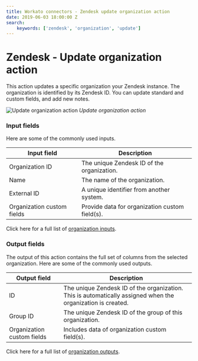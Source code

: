 ```yaml
---
title: Workato connectors - Zendesk update organization action
date: 2019-06-03 18:00:00 Z
search:
    keywords: ['zendesk', 'organization', 'update']
---
```


# Zendesk - Update organization action
This action updates a specific organization your Zendesk instance. The organization is identified by its Zendesk ID. You can update standard and custom fields, and add new notes.

![Update organization action](~@img/connectors/zendesk/update-organization-action.png)
*Update organization action*

### Input fields
Here are some of the commonly used inputs.

| Input field     | Description                                               |
|-----------------|-----------------------------------------------------------|
| Organization ID | The unique Zendesk ID of the organization.                |
| Name            | The name of the organization.                             |
| External ID     | A unique identifier from another system.                  |
| Organization custom fields | Provide data for organization custom field(s). |

Click here for a full list of [organization inputs](/connectors/zendesk/organization-fields.md#organization-input-fields).

### Output fields
The output of this action contains the full set of columns from the selected organization. Here are some of the commonly used outputs.

| Output field | Description                                                  |
|--------------|--------------------------------------------------------------|
| ID           | The unique Zendesk ID of the organization. This is automatically assigned when the organization is created. |
| Group ID     | The unique Zendesk ID of the group of this organization.     |
| Organization custom fields | Includes data of organization custom field(s). |

Click here for a full list of [organization outputs](/connectors/zendesk/organization-fields.md#organization-output-fields).
